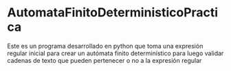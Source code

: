 # AutomataFinitoDeterministicoPractica
 Este es un programa desarrollado en python que toma una expresión regular inicial para crear un autómata finito determinístico para luego validar cadenas de texto que pueden pertenecer o no a la expresión regular
